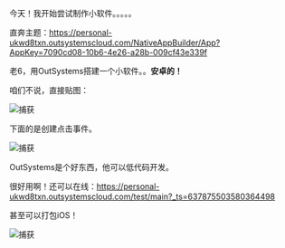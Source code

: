 今天！我开始尝试制作小软件。。。。。

直奔主题：<https://personal-ukwd8txn.outsystemscloud.com/NativeAppBuilder/App?AppKey=7090cd08-10b6-4e26-a28b-009cf43e339f>

老6，用OutSystems搭建一个小软件。。**安卓的！**

咱们不说，直接贴图：

![捕获](https://user-images.githubusercontent.com/85382878/167253344-03ce81c9-0bdc-40f3-946c-f4af7b5ef8a6.PNG)

下面的是创建点击事件。

![捕获](https://user-images.githubusercontent.com/85382878/167253392-bd96c38c-55fe-4ae5-af15-4bef4fcac0c6.PNG)

OutSystems是个好东西，他可以低代码开发。

很好用啊！还可以在线：<https://personal-ukwd8txn.outsystemscloud.com/test/main?_ts=637875503580364498>

甚至可以打包iOS！

![捕获](https://user-images.githubusercontent.com/85382878/167253464-3a7c5717-2998-48a1-9af6-5e4b84702dd9.PNG)


